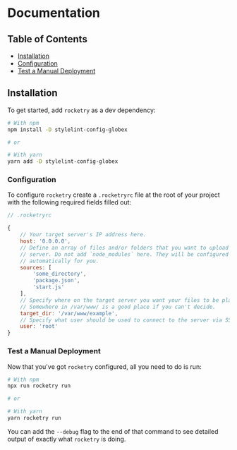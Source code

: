 # Documentation

## Table of Contents

- [Installation](#installation)
- [Configuration](#configuration)
- [Test a Manual Deployment](#manual-deployment)

## Installation
<a name="installation" />

To get started, add `rocketry` as a dev dependency:

```sh
# With npm
npm install -D stylelint-config-globex

# or

# With yarn
yarn add -D stylelint-config-globex
```

### Configuration
<a name="configuration" />

To configure `rocketry` create a `.rocketryrc` file at the root of your project with the following required fields filled out:

```js
// .rocketryrc

{
	// Your target server's IP address here.
	host: '0.0.0.0',
	// Define an array of files and/or folders that you want to upload to the
	// server. Do not add `node_modules` here. They will be configured
	// automatically for you.
	sources: [
		'some_directory',
		'package.json',
		'start.js'
	],
	// Specify where on the target server you want your files to be placed.
	// Somewhere in /var/www/ is a good place if you can't decide.
	target_dir: '/var/www/example',
	// Specify what user should be used to connect to the server via SSH.
	user: 'root'
}
```

### Test a Manual Deployment
<a name="manual-deployment" />

Now that you've got `rocketry` configured, all you need to do is run:

```sh
# With npm
npx run rocketry run

# or

# With yarn
yarn rocketry run
```

You can add the `--debug` flag to the end of that command to see detailed output of exactly what `rocketry` is doing.
